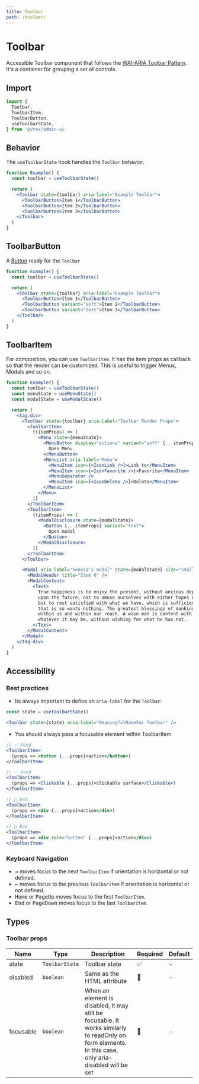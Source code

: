 ```yaml
---
title: Toolbar
path: /toolbar/
---
```


# Toolbar

Accessible Toolbar component that follows the [WAI-ARIA Toolbar Pattern](https://www.w3.org/TR/wai-aria-practices/#toolbar). It's a container for grouping a set of controls.

## Import

```jsx isStatic
import {
  Toolbar,
  ToolbarItem,
  ToolbarButton,
  useToolbarState,
} from '@vtex/admin-ui'
```

## Behavior

The `useToolbarState` hook handles the `Toolbar` behavior.

```jsx
function Example() {
  const toolbar = useToolbarState()

  return (
    <Toolbar state={toolbar} aria-label="Example Toolbar">
      <ToolbarButton>Item 1</ToolbarButton>
      <ToolbarButton>Item 2</ToolbarButton>
      <ToolbarButton>Item 3</ToolbarButton>
    </Toolbar>
  )
}
```

## ToolbarButton

A [Button](/button/) ready for the `Toolbar`

```jsx
function Example() {
  const toolbar = useToolbarState()

  return (
    <Toolbar state={toolbar} aria-label="Example Toolbar">
      <ToolbarButton>Item 1</ToolbarButton>
      <ToolbarButton variant="soft">Item 2</ToolbarButton>
      <ToolbarButton variant="text">Item 3</ToolbarButton>
    </Toolbar>
  )
}
```

## ToolbarItem

For composition, you can use `ToolbarItem`. It has the item props as callback so that the render can be customized. This is useful to trigger Menus, Modals and so on.

```jsx
function Example() {
  const toolbar = useToolbarState()
  const menuState = useMenuState()
  const modalState = useModalState()

  return (
    <tag.div>
      <Toolbar state={toolbar} aria-label="Toolbar Render Props">
        <ToolbarItem>
          {(itemProps) => (
            <Menu state={menuState}>
              <MenuButton display="actions" variant="soft" {...itemProps}>
                Open Menu
              </MenuButton>
              <MenuList aria-label="Menu">
                <MenuItem icon={<IconLink />}>Link to</MenuItem>
                <MenuItem icon={<IconFavorite />}>Favorite</MenuItem>
                <MenuSeparator />
                <MenuItem icon={<IconDelete />}>Delete</MenuItem>
              </MenuList>
            </Menu>
          )}
        </ToolbarItem>
        <ToolbarItem>
          {(itemProps) => (
            <ModalDisclosure state={modalState}>
              <Button {...itemProps} variant="text">
                Open modal
              </Button>
            </ModalDisclosure>
          )}
        </ToolbarItem>
      </Toolbar>

      <Modal aria-label="Seneca's modal" state={modalState} size="small">
        <ModalHeader title="Item 6" />
        <ModalContent>
          <Text>
            True happiness is to enjoy the present, without anxious dependence
            upon the future, not to amuse ourselves with either hopes or fears
            but to rest satisfied with what we have, which is sufficient, for he
            that is so wants nothing. The greatest blessings of mankind are
            within us and within our reach. A wise man is content with his lot,
            whatever it may be, without wishing for what he has not.
          </Text>
        </ModalContent>
      </Modal>
    </tag.div>
  )
}
```

## Accessibility

### Best practices

- Its always important to define an `aria-label` for the `Toolbar`:

```jsx isStatic
const state = useToolbarState()

<Toolbar state={state} aria-label="MeaningfulNameFor Toolbar" />
```

- You should always pass a focusable element within ToolbarItem

```jsx isStatic
// ✅ Good
<ToolbarItem>
  (props => <button {...props}>action</button>)
</ToolbarItem>

// ✅ Good
<ToolbarItem>
  (props => <Clickable {...props}>clickable surface</Clickable>)
</ToolbarItem>

// 🚨 Bad
<ToolbarItem>
  (props => <div {...props}>action</div>)
</ToolbarItem>

// 🚨 Bad
<ToolbarItem>
  (props => <div role="button" {...props}>action</div>)
</ToolbarItem>
```

### Keyboard Navigation

- <kbd>→</kbd> moves focus to the next `ToolbarItem` if orientation is horizontal or not defined.
- <kbd>←</kbd> moves focus to the previous `ToolbarItem` if orientation is horizontal or not defined.
- <kbd>Home</kbd> or <kbd>PageUp</kbd> moves focus to the first `ToolbarItem`.
- <kbd>End</kbd> or <kbd>PageDown</kbd> moves focus to the last `ToolbarItem`.

## Types

### Toolbar props

| Name      | Type           | Description                                                                                                                                           | Required | Default |
| --------- | -------------- | ----------------------------------------------------------------------------------------------------------------------------------------------------- | -------- | ------- |
| state     | `ToolbarState` | Toolbar state                                                                                                                                         | ✅       | -       |
| disabled  | `boolean`      | Same as the HTML attribute                                                                                                                            | 🚫       | -       |
| focusable | `boolean`      | When an element is disabled, it may still be focusable. It works similarly to readOnly on form elements. In this case, only aria-disabled will be set | 🚫       | -       |
